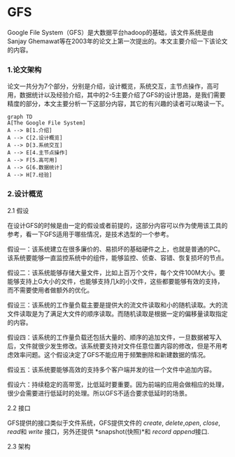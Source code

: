 # GFS

Google File System（GFS）是大数据平台hadoop的基础，该文件系统是由Sanjay Ghemawat等在2003年的论文上第一次提出的。本文主要介绍一下该论文的内容。

### 1.论文架构

论文一共分为7个部分，分别是介绍，设计概览，系统交互，主节点操作，高可用，数据统计以及经验介绍，其中的2-5主要介绍了GFS的设计思路，是我们需要精度的部分，本文主要分析一下这部分内容，其它的有兴趣的读者可以略读一下。

```mermaid
graph TD
A[The Google File System]
A --> B[1.介绍]
A --> C[2.设计概览]
A --> D[3.系统交互]
A --> E[4.主节点操作]
A --> F[5.高可用]
A --> G[6.数据统计]
A --> H[7.经验]

```

### 2.设计概览

2.1 假设

在设计GFS的时候是由一定的假设或者前提的，这部分内容可以作为使用该工具的参考，看一下GFS适用于哪些情况，是技术选型的一个参考。

假设一：该系统建立在很多廉价的、易损坏的基础硬件之上，也就是普通的PC。该系统要能够一直监控系统中的组件，能够监控、侦查、容错、恢复损坏的节点。

假设二：该系统能够存储大量文件，比如上百万个文件，每个文件100M大小。要能够支持上G大小的文件，也能够支持几k的小文件，这些都要能够有效的支持，而不需要使用者做额外的优化。

假设三：该系统的工作量负载主要是提供大的流文件读取和小的随机读取。大的流文件读取是为了满足大文件的顺序读取。而随机读取是根据一定的偏移量读取指定的内容。

假设四：该系统的工作量负载还包括大量的、顺序的追加文件，一旦数据被写入后，文件就很少发生修改。该系统要支持对文件任意位置内容的修改，但是不用考虑效率问题。这个假设决定了GFS不能应用于频繁删除和新建数据的情况。

假设五：该系统要能够高效的支持多个客户端并发的往一个文件中追加内容。

假设六：持续稳定的高带宽，比低延时要重要。因为前端的应用会做相应的处理，很少会需要进行低延时的处理。所以GFS不适合要求低延时的场景。

2.2 接口

GFS提供的接口类似于文件系统，GFS提供文件的  *create*, *delete*,*open*, *close*, *read*和 *write* 接口，另外还提供  *snapshot(快照)*和  *record append*接口.

2.3 架构